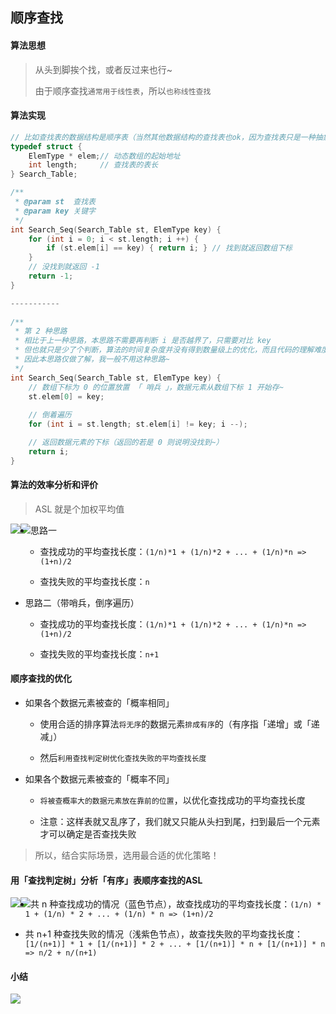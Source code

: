 ## 顺序查找

#### 算法思想

> 从头到脚挨个找，或者反过来也行~
>
> 由于顺序查找`通常用于线性表`，所以`也称线性查找`

#### 算法实现

```c
// 比如查找表的数据结构是顺序表（当然其他数据结构的查找表也ok，因为查找表只是一种抽象的称呼，并非一种新的数据结构~）
typedef struct {
    ElemType * elem;// 动态数组的起始地址
    int length;		// 查找表的表长
} Search_Table;

/**
 * @param st  查找表
 * @param key 关键字
 */
int Search_Seq(Search_Table st, ElemType key) {
    for (int i = 0; i < st.length; i ++) {
        if (st.elem[i] == key) { return i; } // 找到就返回数组下标
    }
    // 没找到就返回 -1
    return -1;
}

-----------
    
/**
 * 第 2 种思路
 * 相比于上一种思路，本思路不需要再判断 i 是否越界了，只需要对比 key
 * 但也就只是少了个判断，算法的时间复杂度并没有得到数量级上的优化，而且代码的理解难度，使用难度和维护难度都更高（相比于上一种思路）
 * 因此本思路仅做了解，我一般不用这种思路~
 */
int Search_Seq(Search_Table st, ElemType key) {
    // 数组下标为 0 的位置放置 「 哨兵 」，数据元素从数组下标 1 开始存~
    st.elem[0] = key;
    
    // 倒着遍历
    for (int i = st.length; st.elem[i] != key; i --);

    // 返回数据元素的下标（返回的若是 0 则说明没找到~）
    return i;
}
```

#### 算法的效率分析和评价

> ASL 就是个加权平均值

<img src='https://gitee.com/pj-l/imgs-1/raw/master/screenShot/image-20211021102112870.png' style='float: left;'></img>

<img src='https://gitee.com/pj-l/imgs-1/raw/master/screenShot/image-20211028152710046.png' style='float: left;'></img>

- 思路一

  - 查找成功的平均查找长度：`(1/n)*1 + (1/n)*2 + ... + (1/n)*n => (1+n)/2`
  
  - 查找失败的平均查找长度：`n`

- 思路二（带哨兵，倒序遍历）

  - 查找成功的平均查找长度：`(1/n)*1 + (1/n)*2 + ... + (1/n)*n => (1+n)/2`

  - 查找失败的平均查找长度：`n+1`

#### 顺序查找的优化

- 如果各个数据元素被查的「概率相同」
  
  - 使用合适的排序算法`将无序`的数据元素`排成有序`的（有序指「递增」或「递减」）
  
  - 然后`利用查找判定树优化查找失败的平均查找长度`

- 如果各个数据元素被查的「概率不同」
  
  - `将被查概率大的数据元素放在靠前的位置`，以优化查找成功的平均查找长度
  
  - 注意：这样表就又乱序了，我们就又只能从头扫到尾，扫到最后一个元素才可以确定是否查找失败

> 所以，结合实际场景，选用最合适的优化策略！

#### 用「查找判定树」分析「有序」表顺序查找的ASL

<img src='https://gitee.com/pj-l/imgs-1/raw/master/screenShot/image-20211028155033076.png' style='float: left;'></img>

<img src='https://gitee.com/pj-l/imgs-1/raw/master/screenShot/image-20211028160108259.png' style='float: left;'></img>

- 共 n 种查找成功的情况（蓝色节点），故查找成功的平均查找长度：`(1/n) * 1 + (1/n) * 2 + ... + (1/n) * n => (1+n)/2`

- 共 n+1 种查找失败的情况（浅紫色节点），故查找失败的平均查找长度：`[1/(n+1)] * 1 + [1/(n+1)] * 2 + ... + [1/(n+1)] * n + [1/(n+1)] * n => n/2 + n/(n+1)`

#### 小结

<img src='https://gitee.com/pj-l/imgs-1/raw/master/screenShot/image-20211028164939534.png' style='float: left;'></img>
